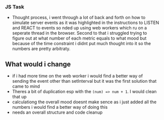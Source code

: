### JS Task

-   Thought process, i went through a lot of back and forth on how to simulate server events as it was highlighted in the instructions to LISTEN and REACT to events so nded up using web workers which ru on a seperate thread in the browser. Second to that i struggled trying to figure out at what number of each metric equals to what mood but because of the time constraint i didnt put much thought into it so the numbers are pretty arbitraty.

## What would i change

-   if i had more time on the web worker i would find a better way of sending the event other than setInterval but it was the first solution that came to mind
-   Theres a bit of duplication esp with the `(num) => num + 1`. I would clean that up
-   calculationg the overall mood doesnt make sence as i just added all the numbers i would find a better way of doing this
-   needs an overall structure and code cleanup
